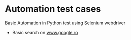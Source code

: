 # Automation test cases
Basic Automation in Python test using Selenium webdriver


- Basic search on www.google.ro


